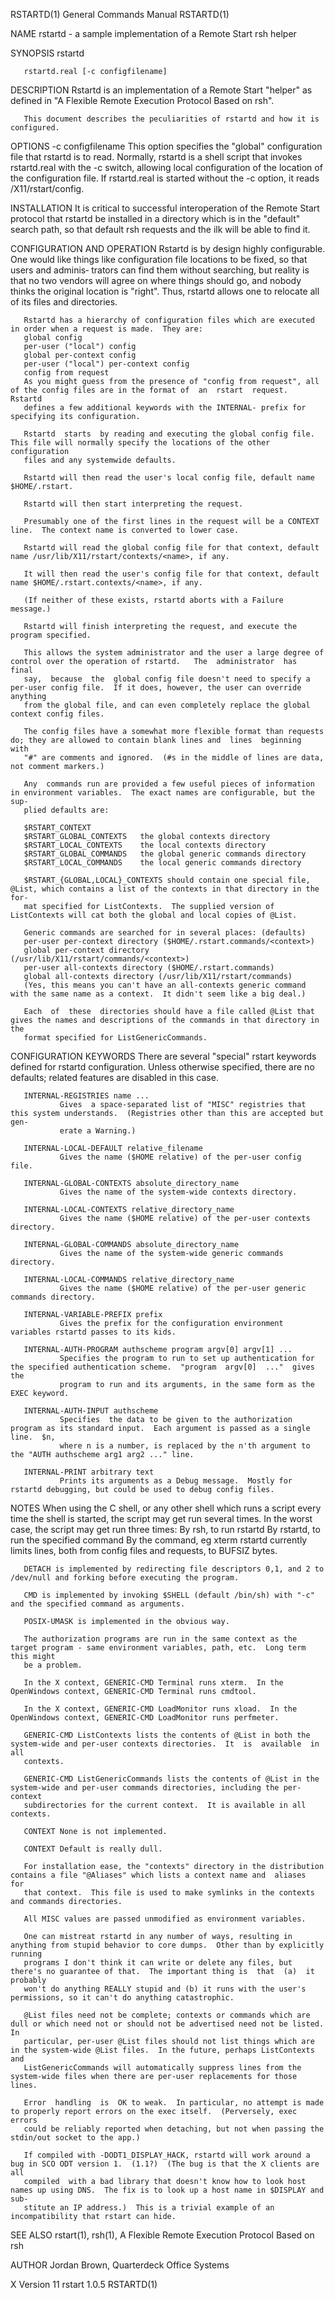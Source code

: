 RSTARTD(1)                                                    General Commands Manual                                                   RSTARTD(1)

NAME
       rstartd - a sample implementation of a Remote Start rsh helper

SYNOPSIS
       rstartd

       rstartd.real [-c configfilename]

DESCRIPTION
       Rstartd is an implementation of a Remote Start "helper" as defined in "A Flexible Remote Execution Protocol Based on rsh".

       This document describes the peculiarities of rstartd and how it is configured.

OPTIONS
       -c configfilename
               This  option  specifies  the "global" configuration file that rstartd is to read.  Normally, rstartd is a shell script that invokes
               rstartd.real with the -c switch, allowing local configuration of the location  of  the  configuration  file.   If  rstartd.real  is
               started without the -c option, it reads /X11/rstart/config.

INSTALLATION
       It is critical to successful interoperation of the Remote Start protocol that rstartd be installed in a directory which is in the "default"
       search path, so that default rsh requests and the ilk will be able to find it.

CONFIGURATION AND OPERATION
       Rstartd is by design highly configurable.  One would like things like configuration file locations to be fixed, so that users and  adminis‐
       trators  can  find  them  without searching, but reality is that no two vendors will agree on where things should go, and nobody thinks the
       original location is "right".  Thus, rstartd allows one to relocate all of its files and directories.

       Rstartd has a hierarchy of configuration files which are executed in order when a request is made.  They are:
       global config
       per-user ("local") config
       global per-context config
       per-user ("local") per-context config
       config from request
       As you might guess from the presence of "config from request", all of the config files are in the format of  an  rstart  request.   Rstartd
       defines a few additional keywords with the INTERNAL- prefix for specifying its configuration.

       Rstartd  starts  by reading and executing the global config file.  This file will normally specify the locations of the other configuration
       files and any systemwide defaults.

       Rstartd will then read the user's local config file, default name $HOME/.rstart.

       Rstartd will then start interpreting the request.

       Presumably one of the first lines in the request will be a CONTEXT line.  The context name is converted to lower case.

       Rstartd will read the global config file for that context, default name /usr/lib/X11/rstart/contexts/<name>, if any.

       It will then read the user's config file for that context, default name $HOME/.rstart.contexts/<name>, if any.

       (If neither of these exists, rstartd aborts with a Failure message.)

       Rstartd will finish interpreting the request, and execute the program specified.

       This allows the system administrator and the user a large degree of control over the operation of rstartd.   The  administrator  has  final
       say,  because  the  global config file doesn't need to specify a per-user config file.  If it does, however, the user can override anything
       from the global file, and can even completely replace the global context config files.

       The config files have a somewhat more flexible format than requests do; they are allowed to contain blank lines and  lines  beginning  with
       "#" are comments and ignored.  (#s in the middle of lines are data, not comment markers.)

       Any  commands run are provided a few useful pieces of information in environment variables.  The exact names are configurable, but the sup‐
       plied defaults are:

       $RSTART_CONTEXT
       $RSTART_GLOBAL_CONTEXTS   the global contexts directory
       $RSTART_LOCAL_CONTEXTS    the local contexts directory
       $RSTART_GLOBAL_COMMANDS   the global generic commands directory
       $RSTART_LOCAL_COMMANDS    the local generic commands directory

       $RSTART_{GLOBAL,LOCAL}_CONTEXTS should contain one special file, @List, which contains a list of the contexts in that directory in the for‐
       mat specified for ListContexts.  The supplied version of ListContexts will cat both the global and local copies of @List.

       Generic commands are searched for in several places: (defaults)
       per-user per-context directory ($HOME/.rstart.commands/<context>)
       global per-context directory (/usr/lib/X11/rstart/commands/<context>)
       per-user all-contexts directory ($HOME/.rstart.commands)
       global all-contexts directory (/usr/lib/X11/rstart/commands)
       (Yes, this means you can't have an all-contexts generic command with the same name as a context.  It didn't seem like a big deal.)

       Each  of  these  directories should have a file called @List that gives the names and descriptions of the commands in that directory in the
       format specified for ListGenericCommands.

CONFIGURATION KEYWORDS
       There are several "special" rstart keywords defined for rstartd configuration.  Unless otherwise specified, there are no defaults;  related
       features are disabled in this case.

       INTERNAL-REGISTRIES name ...
               Gives  a space-separated list of "MISC" registries that this system understands.  (Registries other than this are accepted but gen‐
               erate a Warning.)

       INTERNAL-LOCAL-DEFAULT relative_filename
               Gives the name ($HOME relative) of the per-user config file.

       INTERNAL-GLOBAL-CONTEXTS absolute_directory_name
               Gives the name of the system-wide contexts directory.

       INTERNAL-LOCAL-CONTEXTS relative_directory_name
               Gives the name ($HOME relative) of the per-user contexts directory.

       INTERNAL-GLOBAL-COMMANDS absolute_directory_name
               Gives the name of the system-wide generic commands directory.

       INTERNAL-LOCAL-COMMANDS relative_directory_name
               Gives the name ($HOME relative) of the per-user generic commands directory.

       INTERNAL-VARIABLE-PREFIX prefix
               Gives the prefix for the configuration environment variables rstartd passes to its kids.

       INTERNAL-AUTH-PROGRAM authscheme program argv[0] argv[1] ...
               Specifies the program to run to set up authentication for the specified authentication scheme.  "program  argv[0]  ..."  gives  the
               program to run and its arguments, in the same form as the EXEC keyword.

       INTERNAL-AUTH-INPUT authscheme
               Specifies  the data to be given to the authorization program as its standard input.  Each argument is passed as a single line.  $n,
               where n is a number, is replaced by the n'th argument to the "AUTH authscheme arg1 arg2 ..." line.

       INTERNAL-PRINT arbitrary text
               Prints its arguments as a Debug message.  Mostly for rstartd debugging, but could be used to debug config files.

NOTES
       When using the C shell, or any other shell which runs a script every time the shell is started, the script may get run several  times.   In
       the worst case, the script may get run three times:
       By rsh, to run rstartd
       By rstartd, to run the specified command
       By the command, eg xterm
       rstartd currently limits lines, both from config files and requests, to BUFSIZ bytes.

       DETACH is implemented by redirecting file descriptors 0,1, and 2 to /dev/null and forking before executing the program.

       CMD is implemented by invoking $SHELL (default /bin/sh) with "-c" and the specified command as arguments.

       POSIX-UMASK is implemented in the obvious way.

       The authorization programs are run in the same context as the target program - same environment variables, path, etc.  Long term this might
       be a problem.

       In the X context, GENERIC-CMD Terminal runs xterm.  In the OpenWindows context, GENERIC-CMD Terminal runs cmdtool.

       In the X context, GENERIC-CMD LoadMonitor runs xload.  In the OpenWindows context, GENERIC-CMD LoadMonitor runs perfmeter.

       GENERIC-CMD ListContexts lists the contents of @List in both the system-wide and per-user contexts directories.  It  is  available  in  all
       contexts.

       GENERIC-CMD ListGenericCommands lists the contents of @List in the system-wide and per-user commands directories, including the per-context
       subdirectories for the current context.  It is available in all contexts.

       CONTEXT None is not implemented.

       CONTEXT Default is really dull.

       For installation ease, the "contexts" directory in the distribution contains a file "@Aliases" which lists a context name and  aliases  for
       that context.  This file is used to make symlinks in the contexts and commands directories.

       All MISC values are passed unmodified as environment variables.

       One can mistreat rstartd in any number of ways, resulting in anything from stupid behavior to core dumps.  Other than by explicitly running
       programs I don't think it can write or delete any files, but there's no guarantee of that.  The important thing is  that  (a)  it  probably
       won't do anything REALLY stupid and (b) it runs with the user's permissions, so it can't do anything catastrophic.

       @List files need not be complete; contexts or commands which are dull or which need not or should not be advertised need not be listed.  In
       particular, per-user @List files should not list things which are in the system-wide @List files.  In the future, perhaps ListContexts  and
       ListGenericCommands will automatically suppress lines from the system-wide files when there are per-user replacements for those lines.

       Error  handling  is  OK to weak.  In particular, no attempt is made to properly report errors on the exec itself.  (Perversely, exec errors
       could be reliably reported when detaching, but not when passing the stdin/out socket to the app.)

       If compiled with -DODT1_DISPLAY_HACK, rstartd will work around a bug in SCO ODT version 1.  (1.1?)  (The bug is that the X clients are  all
       compiled  with a bad library that doesn't know how to look host names up using DNS.  The fix is to look up a host name in $DISPLAY and sub‐
       stitute an IP address.)  This is a trivial example of an incompatibility that rstart can hide.

SEE ALSO
       rstart(1), rsh(1), A Flexible Remote Execution Protocol Based on rsh

AUTHOR
       Jordan Brown, Quarterdeck Office Systems

X Version 11                                                       rstart 1.0.5                                                         RSTARTD(1)
